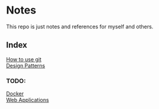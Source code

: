 # Notes

This repo is just notes and references for myself and others.

## Index

[How to use git](git.md)  
[Design Patterns](design_patterns.md)


### TODO:

[Docker](docker.md)  
[Web Applications](web_apps.md)  
